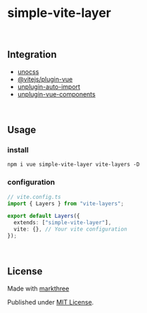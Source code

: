 # simple-vite-layer

<br />

## Integration

- [unocss](https://github.com/unocss/unocss)
- [@vitejs/plugin-vue](https://github.com/vitejs/vite-plugin-vue)
- [unplugin-auto-import](https://github.com/antfu/unplugin-auto-import)
- [unplugin-vue-components](https://github.com/antfu/unplugin-vue-components)

<br />

## Usage

### install

```shell
npm i vue simple-vite-layer vite-layers -D
```

### configuration

```ts
// vite.config.ts
import { Layers } from "vite-layers";

export default Layers({
  extends: ["simple-vite-layer"],
  vite: {}, // Your vite configuration
});
```

<br />

## License

Made with [markthree](https://github.com/markthree)

Published under [MIT License](./LICENSE).
